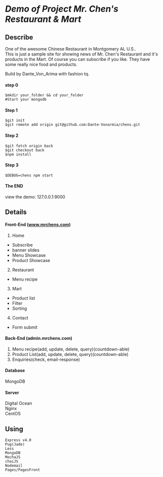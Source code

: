 # *Demo of Project Mr. Chen's Restaurant & Mart*  
## Describe
One of the awesome Chinese Restaurant in Montgomery AL U.S..  
This is just a sample site for showing news of Mr. Chen's Restaurant and it's products in the Mart. Of course you can subscribe if you like. They have some really nice food and products.

Build by Dante_Von_Arima with fashion tq.

#### step 0
    $mkdir your_folder && cd your_folder  
    #Start your mongodb

#### Step 1
    $git init
    $git remote add origin git@github.com:Dante-Vonarmia/chens.git

#### Step 2
    $git fetch origin back
    $git checkout back
    $npm install

#### Step 3
    $DEBUG=chens npm start

#### The END
view the demo: 127.0.0.1:9000


## Details

#### Front-End (www.mrchens.com)
1. Home
- Subscribe
- banner slides
- Menu Showcase
- Product Showcase
2. Restaurant
- Menu recipe
3. Mart
- Product list
- Filter
- Sorting
4. Contact
- Form submit

#### Back-End (admin.mrchens.com)
1. Menu recipe(add, update, delete, query)(countdown-able)
2. Product List(add, update, delete, query)(countdown-able)
3. Enquiries(check, email-response)

#### Database
MongoDB

#### Server
Digital Ocean  
Nginx  
CentOS  

## Using
    Express v4.0
    Pug(Jade)
    Less
    MongoDB
    MochaJS
    chaiJS
    Nodemail
    Pages/PagesFront
